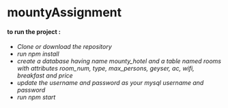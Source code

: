 # mountyAssignment

#### to run the project :
* _Clone or download the repository_
* _run npm install_
* *create a database having name mounty_hotel and a table named rooms with attributes room_num, type, max_persons, geyser, ac, wifi, breakfast and price*
* _update the username and password as your mysql username and password_
* _run npm start_